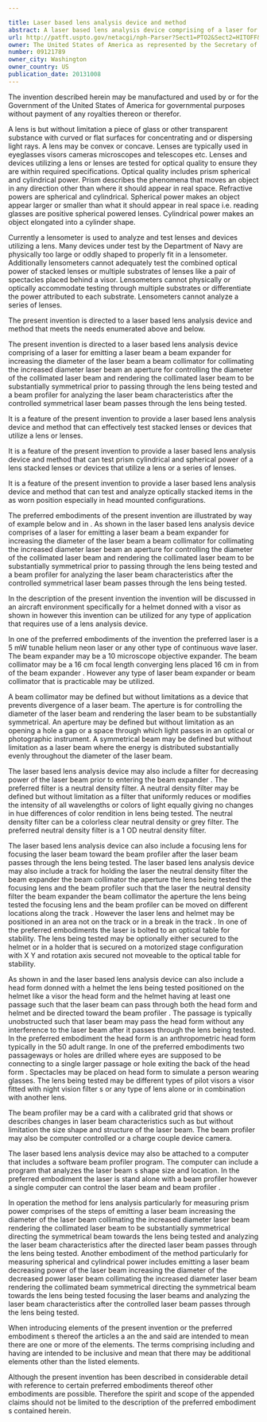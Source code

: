 ```yaml
---

title: Laser based lens analysis device and method
abstract: A laser based lens analysis device comprising of a laser for emitting a laser beam, a beam expander for increasing the diameter of the laser beam, a beam collimator for collimating the increased diameter laser beam, an aperture for controlling the collimated laser beam and rendering the collimated laser beam to be substantially symmetrical, and a beam profiler for analyzing the laser beam characteristics after the controlled-symmetrical laser beam passes through the lens being tested. A method for lens analysis comprising the steps of emitting a laser beam, increasing the diameter of the laser beam, collimating the increased diameter laser beam, rendering the collimated laser beam substantially symmetrical, directing the symmetrical laser beam towards the lens being tested, and analyzing characteristics of the directed laser beam after the directed laser beam passes through the lens being tested.
url: http://patft.uspto.gov/netacgi/nph-Parser?Sect1=PTO2&Sect2=HITOFF&p=1&u=%2Fnetahtml%2FPTO%2Fsearch-adv.htm&r=1&f=G&l=50&d=PALL&S1=09121789&OS=09121789&RS=09121789
owner: The United States of America as represented by the Secretary of the Navy
number: 09121789
owner_city: Washington
owner_country: US
publication_date: 20131008
---
```

The invention described herein may be manufactured and used by or for the Government of the United States of America for governmental purposes without payment of any royalties thereon or therefor.

A lens is but without limitation a piece of glass or other transparent substance with curved or flat surfaces for concentrating and or dispersing light rays. A lens may be convex or concave. Lenses are typically used in eyeglasses visors cameras microscopes and telescopes etc. Lenses and devices utilizing a lens or lenses are tested for optical quality to ensure they are within required specifications. Optical quality includes prism spherical and cylindrical power. Prism describes the phenomena that moves an object in any direction other than where it should appear in real space. Refractive powers are spherical and cylindrical. Spherical power makes an object appear larger or smaller than what it should appear in real space i.e. reading glasses are positive spherical powered lenses. Cylindrical power makes an object elongated into a cylinder shape.

Currently a lensometer is used to analyze and test lenses and devices utilizing a lens. Many devices under test by the Department of Navy are physically too large or oddly shaped to properly fit in a lensometer. Additionally lensometers cannot adequately test the combined optical power of stacked lenses or multiple substrates of lenses like a pair of spectacles placed behind a visor. Lensometers cannot physically or optically accommodate testing through multiple substrates or differentiate the power attributed to each substrate. Lensometers cannot analyze a series of lenses.

The present invention is directed to a laser based lens analysis device and method that meets the needs enumerated above and below.

The present invention is directed to a laser based lens analysis device comprising of a laser for emitting a laser beam a beam expander for increasing the diameter of the laser beam a beam collimator for collimating the increased diameter laser beam an aperture for controlling the diameter of the collimated laser beam and rendering the collimated laser beam to be substantially symmetrical prior to passing through the lens being tested and a beam profiler for analyzing the laser beam characteristics after the controlled symmetrical laser beam passes through the lens being tested.

It is a feature of the present invention to provide a laser based lens analysis device and method that can effectively test stacked lenses or devices that utilize a lens or lenses.

It is a feature of the present invention to provide a laser based lens analysis device and method that can test prism cylindrical and spherical power of a lens stacked lenses or devices that utilize a lens or a series of lenses.

It is a feature of the present invention to provide a laser based lens analysis device and method that can test and analyze optically stacked items in the as worn position especially in head mounted configurations.

The preferred embodiments of the present invention are illustrated by way of example below and in . As shown in the laser based lens analysis device comprises of a laser for emitting a laser beam a beam expander for increasing the diameter of the laser beam a beam collimator for collimating the increased diameter laser beam an aperture for controlling the diameter of the collimated laser beam and rendering the collimated laser beam to be substantially symmetrical prior to passing through the lens being tested and a beam profiler for analyzing the laser beam characteristics after the controlled symmetrical laser beam passes through the lens being tested.

In the description of the present invention the invention will be discussed in an aircraft environment specifically for a helmet donned with a visor as shown in however this invention can be utilized for any type of application that requires use of a lens analysis device.

In one of the preferred embodiments of the invention the preferred laser is a 5 mW tunable helium neon laser or any other type of continuous wave laser. The beam expander may be a 10 microscope objective expander. The beam collimator may be a 16 cm focal length converging lens placed 16 cm in from of the beam expander . However any type of laser beam expander or beam collimator that is practicable may be utilized.

A beam collimator may be defined but without limitations as a device that prevents divergence of a laser beam. The aperture is for controlling the diameter of the laser beam and rendering the laser beam to be substantially symmetrical. An aperture may be defined but without limitation as an opening a hole a gap or a space through which light passes in an optical or photographic instrument. A symmetrical beam may be defined but without limitation as a laser beam where the energy is distributed substantially evenly throughout the diameter of the laser beam.

The laser based lens analysis device may also include a filter for decreasing power of the laser beam prior to entering the beam expander . The preferred filter is a neutral density filter. A neutral density filter may be defined but without limitation as a filter that uniformly reduces or modifies the intensity of all wavelengths or colors of light equally giving no changes in hue differences of color rendition in lens being tested. The neutral density filter can be a colorless clear neutral density or grey filter. The preferred neutral density filter is a 1 OD neutral density filter.

The laser based lens analysis device can also include a focusing lens for focusing the laser beam toward the beam profiler after the laser beam passes through the lens being tested. The laser based lens analysis device may also include a track for holding the laser the neutral density filter the beam expander the beam collimator the aperture the lens being tested the focusing lens and the beam profiler such that the laser the neutral density filter the beam expander the beam collimator the aperture the lens being tested the focusing lens and the beam profiler can be moved on different locations along the track . However the laser lens and helmet may be positioned in an area not on the track or in a break in the track . In one of the preferred embodiments the laser is bolted to an optical table for stability. The lens being tested may be optionally either secured to the helmet or in a holder that is secured on a motorized stage configuration with X Y and rotation axis secured not moveable to the optical table for stability.

As shown in and the laser based lens analysis device can also include a head form donned with a helmet the lens being tested positioned on the helmet like a visor the head form and the helmet having at least one passage such that the laser beam can pass through both the head form and helmet and be directed toward the beam profiler . The passage is typically unobstructed such that laser beam may pass the head form without any interference to the laser beam after it passes through the lens being tested. In the preferred embodiment the head form is an anthropometric head form typically in the 50 adult range. In one of the preferred embodiments two passageways or holes are drilled where eyes are supposed to be connecting to a single larger passage or hole exiting the back of the head form . Spectacles may be placed on head form to simulate a person wearing glasses. The lens being tested may be different types of pilot visors a visor fitted with night vision filter s or any type of lens alone or in combination with another lens.

The beam profiler may be a card with a calibrated grid that shows or describes changes in laser beam characteristics such as but without limitation the size shape and structure of the laser beam. The beam profiler may also be computer controlled or a charge couple device camera.

The laser based lens analysis device may also be attached to a computer that includes a software beam profiler program. The computer can include a program that analyzes the laser beam s shape size and location. In the preferred embodiment the laser is stand alone with a beam profiler however a single computer can control the laser beam and beam profiler .

In operation the method for lens analysis particularly for measuring prism power comprises of the steps of emitting a laser beam increasing the diameter of the laser beam collimating the increased diameter laser beam rendering the collimated laser beam to be substantially symmetrical directing the symmetrical beam towards the lens being tested and analyzing the laser beam characteristics after the directed laser beam passes through the lens being tested. Another embodiment of the method particularly for measuring spherical and cylindrical power includes emitting a laser beam decreasing power of the laser beam increasing the diameter of the decreased power laser beam collimating the increased diameter laser beam rendering the collimated beam symmetrical directing the symmetrical beam towards the lens being tested focusing the laser beams and analyzing the laser beam characteristics after the controlled laser beam passes through the lens being tested.

When introducing elements of the present invention or the preferred embodiment s thereof the articles a an the and said are intended to mean there are one or more of the elements. The terms comprising including and having are intended to be inclusive and mean that there may be additional elements other than the listed elements.

Although the present invention has been described in considerable detail with reference to certain preferred embodiments thereof other embodiments are possible. Therefore the spirit and scope of the appended claims should not be limited to the description of the preferred embodiment s contained herein.

